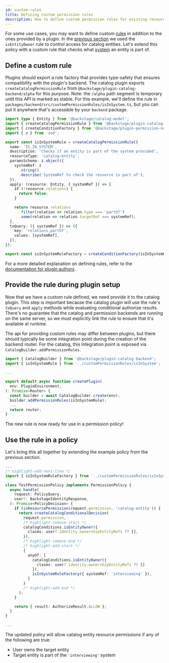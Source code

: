 ```yaml
---
id: custom-rules
title: Defining custom permission rules
description: How to define custom permission rules for existing resources
---
```


For some use cases, you may want to define custom [rules](./concepts.md#resources-and-rules) in addition to the ones provided by a plugin. In the [previous section](./writing-a-policy.md) we used the `isEntityOwner` rule to control access for catalog entities. Let's extend this policy with a custom rule that checks what [system](https://backstage.io/docs/features/software-catalog/system-model#system) an entity is part of.

## Define a custom rule

Plugins should export a rule factory that provides type-safety that ensures compatibility with the plugin's backend. The catalog plugin exports `createCatalogPermissionRule` from `@backstage/plugin-catalog-backend/alpha` for this purpose. Note: the `/alpha` path segment is temporary until this API is marked as stable. For this example, we'll define the rule in `packages/backend/src/customPermissionRules/isInSystem.ts`, but you can put it anywhere that's accessible by your `backend` package.

```typescript title="packages/backend/src/customPermissionRules/isInSystem.ts"
import type { Entity } from '@backstage/catalog-model';
import { createCatalogPermissionRule } from '@backstage/plugin-catalog-backend/alpha';
import { createConditionFactory } from '@backstage/plugin-permission-node';
import { z } from 'zod';

export const isInSystemRule = createCatalogPermissionRule({
  name: 'IS_IN_SYSTEM',
  description: 'Checks if an entity is part of the system provided',
  resourceType: 'catalog-entity',
  paramsSchema: z.object({
    systemRef: z
      .string()
      .describe('SystemRef to check the resource is part of'),
  }),
  apply: (resource: Entity, { systemRef }) => {
    if (!resource.relations) {
      return false;
    }

    return resource.relations
      .filter(relation => relation.type === 'partOf')
      .some(relation => relation.targetRef === systemRef);
  },
  toQuery: ({ systemRef }) => ({
    key: 'relations.partOf',
    values: [systemRef],
  }),
});

export const isInSystemRuleFactory = createConditionFactory(isInSystemRule);
```

For a more detailed explanation on defining rules, refer to the [documentation for plugin authors](./plugin-authors/03-adding-a-resource-permission-check.md#adding-support-for-conditional-decisions).

## Provide the rule during plugin setup

Now that we have a custom rule defined, we need provide it to the catalog plugin. This step is important because the catalog plugin will use the rule's `toQuery` and `apply` methods while evaluating conditional authorize results. There's no guarantee that the catalog and permission backends are running on the same server, so we must explicitly link the rule to ensure that it's available at runtime.

The api for providing custom rules may differ between plugins, but there should typically be some integration point during the creation of the backend router. For the catalog, this integration point is exposed via `CatalogBuilder.addPermissionRules`.

```typescript title="packages/backend/src/plugins/catalog.ts"
import { CatalogBuilder } from '@backstage/plugin-catalog-backend';
import { isInSystemRule } from '../customPermissionRules/isInSystem';

...

export default async function createPlugin(
  env: PluginEnvironment,
): Promise<Router> {
  const builder = await CatalogBuilder.create(env);
  builder.addPermissionRules(isInSystemRule);
  ...
  return router;
}
```

The new rule is now ready for use in a permission policy!

## Use the rule in a policy

Let's bring this all together by extending the example policy from the previous section.

```ts title="packages/backend/src/plugins/permission.ts"
...
/* highlight-add-next-line */
import { isInSystemRuleFactory } from '../customPermissionRules/isInSystem';

class TestPermissionPolicy implements PermissionPolicy {
  async handle(
    request: PolicyQuery,
    user?: BackstageIdentityResponse,
  ): Promise<PolicyDecision> {
    if (isResourcePermission(request.permission, 'catalog-entity')) {
      return createCatalogConditionalDecision(
        request.permission,
        /* highlight-remove-start */
        catalogConditions.isEntityOwner({
          claims: user?.identity.ownershipEntityRefs ?? [],
        }),
        /* highlight-remove-end */
        /* highlight-add-start */
        {
          anyOf: [
            catalogConditions.isEntityOwner({
              claims: user?.identity.ownershipEntityRefs ?? []
            }),
            isInSystemRuleFactory({ systemRef: 'interviewing' }),
          ]
        }
        /* highlight-add-end */
      );
    }

    return { result: AuthorizeResult.ALLOW };
  }
}

...
```

The updated policy will allow catalog entity resource permissions if any of the following are true:

- User owns the target entity
- Target entity is part of the `'interviewing'` system
